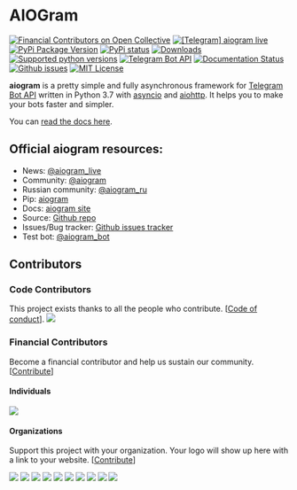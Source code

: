 # AIOGram

[![Financial Contributors on Open Collective](https://opencollective.com/aiogram/all/badge.svg?style=flat-square)](https://opencollective.com/aiogram) 
[![\[Telegram\] aiogram live](https://img.shields.io/badge/telegram-aiogram-blue.svg?style=flat-square)](https://t.me/aiogram_live)
[![PyPi Package Version](https://img.shields.io/pypi/v/aiogram.svg?style=flat-square)](https://pypi.python.org/pypi/aiogram)
[![PyPi status](https://img.shields.io/pypi/status/aiogram.svg?style=flat-square)](https://pypi.python.org/pypi/aiogram)
[![Downloads](https://img.shields.io/pypi/dm/aiogram.svg?style=flat-square)](https://pypi.python.org/pypi/aiogram)
[![Supported python versions](https://img.shields.io/pypi/pyversions/aiogram.svg?style=flat-square)](https://pypi.python.org/pypi/aiogram)
[![Telegram Bot API](https://img.shields.io/badge/Telegram%20Bot%20API-4.6-blue.svg?style=flat-square&logo=telegram)](https://core.telegram.org/bots/api)
[![Documentation Status](https://img.shields.io/readthedocs/aiogram?style=flat-square)](http://docs.aiogram.dev/en/latest/?badge=latest)
[![Github issues](https://img.shields.io/github/issues/aiogram/aiogram.svg?style=flat-square)](https://github.com/aiogram/aiogram/issues)
[![MIT License](https://img.shields.io/pypi/l/aiogram.svg?style=flat-square)](https://opensource.org/licenses/MIT)

**aiogram** is a pretty simple and fully asynchronous framework for [Telegram Bot API](https://core.telegram.org/bots/api) written in Python 3.7 with [asyncio](https://docs.python.org/3/library/asyncio.html) and [aiohttp](https://github.com/aio-libs/aiohttp). It helps you to make your bots faster and simpler.

You can [read the docs here](http://docs.aiogram.dev/en/latest/).


## Official aiogram resources:
 - News: [@aiogram_live](https://t.me/aiogram_live)
 - Community: [@aiogram](https://t.me/aiogram)
 - Russian community: [@aiogram_ru](https://t.me/aiogram_ru)
 - Pip: [aiogram](https://pypi.python.org/pypi/aiogram)
 - Docs: [aiogram site](https://docs.aiogram.dev/)
 - Source: [Github repo](https://github.com/aiogram/aiogram)
 - Issues/Bug tracker: [Github issues tracker](https://github.com/aiogram/aiogram/issues)
 - Test bot: [@aiogram_bot](https://t.me/aiogram_bot)

## Contributors

### Code Contributors

This project exists thanks to all the people who contribute. [[Code of conduct](CODE_OF_CONDUCT.md)].
<a href="https://github.com/aiogram/aiogram/graphs/contributors"><img src="https://opencollective.com/aiogram/contributors.svg?width=890&button=false" /></a>

### Financial Contributors

Become a financial contributor and help us sustain our community. [[Contribute](https://opencollective.com/aiogram/contribute)]

#### Individuals

<a href="https://opencollective.com/aiogram"><img src="https://opencollective.com/aiogram/individuals.svg?width=890"></a>

#### Organizations

Support this project with your organization. Your logo will show up here with a link to your website. [[Contribute](https://opencollective.com/aiogram/contribute)]

<a href="https://opencollective.com/aiogram/organizations/0/website"><img src="https://opencollective.com/aiogram/organizations/0/avatar"></a>
<a href="https://opencollective.com/aiogram/organizations/1/website"><img src="https://opencollective.com/aiogram/organizations/1/avatar"></a>
<a href="https://opencollective.com/aiogram/organizations/2/website"><img src="https://opencollective.com/aiogram/organizations/2/avatar"></a>
<a href="https://opencollective.com/aiogram/organizations/3/website"><img src="https://opencollective.com/aiogram/organizations/3/avatar"></a>
<a href="https://opencollective.com/aiogram/organizations/4/website"><img src="https://opencollective.com/aiogram/organizations/4/avatar"></a>
<a href="https://opencollective.com/aiogram/organizations/5/website"><img src="https://opencollective.com/aiogram/organizations/5/avatar"></a>
<a href="https://opencollective.com/aiogram/organizations/6/website"><img src="https://opencollective.com/aiogram/organizations/6/avatar"></a>
<a href="https://opencollective.com/aiogram/organizations/7/website"><img src="https://opencollective.com/aiogram/organizations/7/avatar"></a>
<a href="https://opencollective.com/aiogram/organizations/8/website"><img src="https://opencollective.com/aiogram/organizations/8/avatar"></a>
<a href="https://opencollective.com/aiogram/organizations/9/website"><img src="https://opencollective.com/aiogram/organizations/9/avatar"></a>
